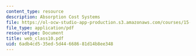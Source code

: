 ```yaml
---
content_type: resource
description: Absorption Cost Systems
file: https://ol-ocw-studio-app-production.s3.amazonaws.com/courses/15-521-management-accounting-and-control-spring-2003/6adb4cd535ed5d44668681d14b8ee348_web_class10.pdf
file_type: application/pdf
resourcetype: Document
title: web_class10.pdf
uid: 6adb4cd5-35ed-5d44-6686-81d14b8ee348
---
```

